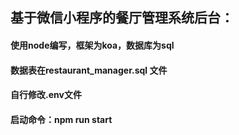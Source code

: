 ## 基于微信小程序的餐厅管理系统后台：

#### 使用node编写，框架为koa，数据库为sql



#### 数据表在restaurant_manager.sql 文件

#### 自行修改.env文件

#### 启动命令：npm run start

